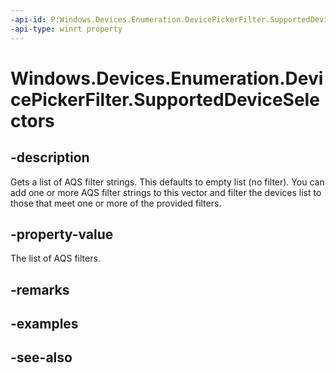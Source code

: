```yaml
---
-api-id: P:Windows.Devices.Enumeration.DevicePickerFilter.SupportedDeviceSelectors
-api-type: winrt property
---
```


<!-- Property syntax
public Windows.Foundation.Collections.IVector<string> SupportedDeviceSelectors { get; }
-->

# Windows.Devices.Enumeration.DevicePickerFilter.SupportedDeviceSelectors

## -description
Gets a list of AQS filter strings. This defaults to empty list (no filter). You can add one or more AQS filter strings to this vector and filter the devices list to those that meet one or more of the provided filters.

## -property-value
The list of AQS filters.

## -remarks

## -examples

## -see-also
